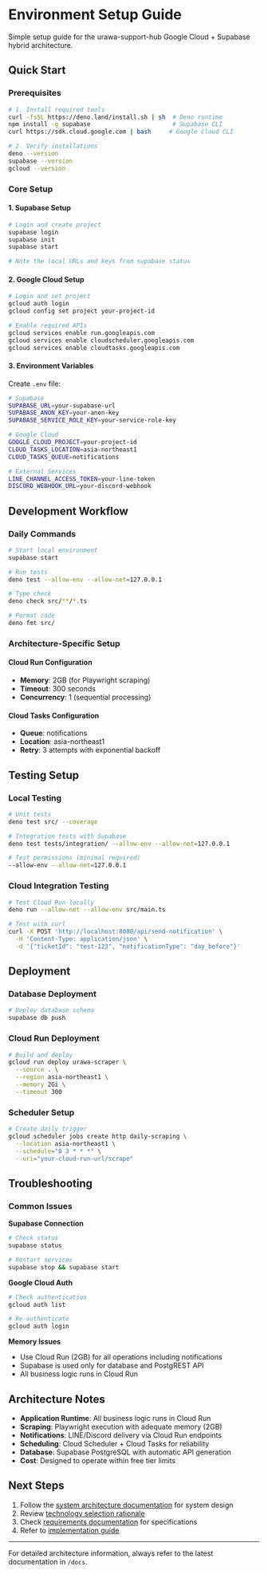 # Environment Setup Guide

Simple setup guide for the urawa-support-hub Google Cloud + Supabase hybrid architecture.

## Quick Start

### Prerequisites

```bash
# 1. Install required tools
curl -fsSL https://deno.land/install.sh | sh  # Deno runtime
npm install -g supabase                       # Supabase CLI
curl https://sdk.cloud.google.com | bash     # Google Cloud CLI

# 2. Verify installations
deno --version
supabase --version
gcloud --version
```

### Core Setup

#### 1. Supabase Setup

```bash
# Login and create project
supabase login
supabase init
supabase start

# Note the local URLs and keys from supabase status
```

#### 2. Google Cloud Setup

```bash
# Login and set project
gcloud auth login
gcloud config set project your-project-id

# Enable required APIs
gcloud services enable run.googleapis.com
gcloud services enable cloudscheduler.googleapis.com
gcloud services enable cloudtasks.googleapis.com
```

#### 3. Environment Variables

Create `.env` file:

```bash
# Supabase
SUPABASE_URL=your-supabase-url
SUPABASE_ANON_KEY=your-anon-key
SUPABASE_SERVICE_ROLE_KEY=your-service-role-key

# Google Cloud
GOOGLE_CLOUD_PROJECT=your-project-id
CLOUD_TASKS_LOCATION=asia-northeast1
CLOUD_TASKS_QUEUE=notifications

# External Services
LINE_CHANNEL_ACCESS_TOKEN=your-line-token
DISCORD_WEBHOOK_URL=your-discord-webhook
```

## Development Workflow

### Daily Commands

```bash
# Start local environment
supabase start

# Run tests
deno test --allow-env --allow-net=127.0.0.1

# Type check
deno check src/**/*.ts

# Format code
deno fmt src/
```

### Architecture-Specific Setup

#### Cloud Run Configuration

- **Memory**: 2GB (for Playwright scraping)
- **Timeout**: 300 seconds
- **Concurrency**: 1 (sequential processing)

#### Cloud Tasks Configuration

- **Queue**: notifications
- **Location**: asia-northeast1
- **Retry**: 3 attempts with exponential backoff

## Testing Setup

### Local Testing

```bash
# Unit tests
deno test src/ --coverage

# Integration tests with Supabase
deno test tests/integration/ --allow-env --allow-net=127.0.0.1

# Test permissions (minimal required)
--allow-env --allow-net=127.0.0.1
```

### Cloud Integration Testing

```bash
# Test Cloud Run locally
deno run --allow-net --allow-env src/main.ts

# Test with curl
curl -X POST 'http://localhost:8080/api/send-notification' \
  -H 'Content-Type: application/json' \
  -d '{"ticketId": "test-123", "notificationType": "day_before"}'
```

## Deployment

### Database Deployment

```bash
# Deploy database schema
supabase db push
```

### Cloud Run Deployment

```bash
# Build and deploy
gcloud run deploy urawa-scraper \
  --source . \
  --region asia-northeast1 \
  --memory 2Gi \
  --timeout 300
```

### Scheduler Setup

```bash
# Create daily trigger
gcloud scheduler jobs create http daily-scraping \
  --location asia-northeast1 \
  --schedule="0 3 * * *" \
  --uri="your-cloud-run-url/scrape"
```

## Troubleshooting

### Common Issues

**Supabase Connection**

```bash
# Check status
supabase status

# Restart services
supabase stop && supabase start
```

**Google Cloud Auth**

```bash
# Check authentication
gcloud auth list

# Re-authenticate
gcloud auth login
```

**Memory Issues**

- Use Cloud Run (2GB) for all operations including notifications
- Supabase is used only for database and PostgREST API
- All business logic runs in Cloud Run

## Architecture Notes

- **Application Runtime**: All business logic runs in Cloud Run
- **Scraping**: Playwright execution with adequate memory (2GB)
- **Notifications**: LINE/Discord delivery via Cloud Run endpoints
- **Scheduling**: Cloud Scheduler + Cloud Tasks for reliability
- **Database**: Supabase PostgreSQL with automatic API generation
- **Cost**: Designed to operate within free tier limits

## Next Steps

1. Follow the [system architecture documentation](system-architecture.md) for system design
2. Review [technology selection rationale](tech-selection.md)
3. Check [requirements documentation](requirements.md) for specifications
4. Refer to [implementation guide](implementation-guide.md)

---

For detailed architecture information, always refer to the latest documentation in `/docs`.
